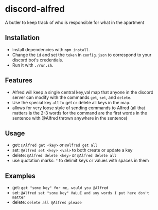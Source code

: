 # discord-alfred
A butler to keep track of who is responsible for what in the apartment

## Installation
 * Install dependencies with `npm install`.
 * Change the `id` and set the `token` in `config.json` to correspond to your discord bot's credentials.
 * Run it with `./run.sh`.


## Features
 * Alfred will keep a single central key,val map that anyone in the discord server can modify with the commands `get`, `set`, and `delete`.
 * Use the special key `all` to get or delete all keys in the map.
 * allows for very loose style of sending commands to Alfred (all that matters is the 2-3 words for the command are the first words in the sentence with @Alfred thrown anywhere in the sentence)

## Usage
 * get: `@Alfred get <key>` or `@Alfred get all`
 * set: `@Alfred set <key> <val>` to both create or update a key
 * delete: `@Alfred delete <key>` or `@Alfred delete all`
 * use quotation marks: `"` to delimit keys or values with spaces in them

## Examples
 * get: `get "some key" for me, would you @Alfred`
 * set: `@Alfred set "some key" VaLuE and any words I put here don't matter`
 * delete: `delete all @Alfred please`
